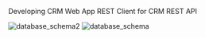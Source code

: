 Developing CRM Web App REST Client for CRM REST API

![database_schema2](https://user-images.githubusercontent.com/76729568/222300338-5ddc2c29-3daf-4e65-a1e3-35fa05129bf7.PNG)
![database_schema](https://user-images.githubusercontent.com/76729568/222299793-0b77773f-7ede-4a49-89ae-a5fd9c6cc568.PNG)
